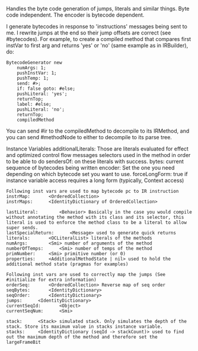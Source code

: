 Handles the byte code generation of jumps, literals and similar things. Byte code independent. The encoder is bytecode dependent.I generate bytecodes in response to 'instructions' messages being sent to me.  I rewrite jumps at the end so their jump offsets are correct (see #bytecodes).  For example, to create a compiled method that compares first instVar to first arg and returns 'yes' or 'no' (same example as in IRBuilder), do:	BytecodeGenerator new		numArgs: 1;		pushInstVar: 1;		pushTemp: 1;		send: #>;		if: false goto: #else;		pushLiteral: 'yes';		returnTop;		label: #else;		pushLiteral: 'no';		returnTop;		compiledMethodYou can send #ir to the compiledMethod to decompile to its IRMethod, and you can send #methodNode to either to decompile to its parse tree.Instance Variables	additionalLiterals:		<OCLiteralSet> Those are literals evaluated for effect and optimized control flow messages selectors used in the method in order to be able to do sendersOf: on these literals with success.	bytes:		<OrderedCollection of bytes> current sequence of bytecodes being written 	encoder:		<BytecodeEncoder> Set the one you need depending on which bytecode set you want to use.	forceLongForm:		<Boolean> true if instance variable access requires a long form (typically, Context access)			Following inst vars are used to map bytecode pc to IR instruction		instrMap:		<OrderedCollection>	instrMaps:		<IdentityDictionary of OrderedCollection>				lastLiteral:		<Behavior> Basically in the case you would compile without annotating the method with its class and its selector, this literal is used to enforce the method class to be a literal to allow super sends.	lastSpecialReturn:		<Message> used to generate quick returns	literals:		<OCLiteralList> literals of the methods	numArgs:		<Smi> number of arguments of the method	numberOfTemps:		<Smi> number of temps of the method	primNumber:		<Smi> primitive number (or 0)	properties:		<AdditionalMethodState | nil> used to hold the additional method state (pragmas for examples)				Following inst vars are used to correctly map the jumps (See #initialize for extra information)	orderSeq:		<OrderedCollection> Reverse map of seq order	seqBytes:		<IdentityDictionary>	seqOrder:		<IdentityDictionary>	jumps:		<IdentityDictionary>	currentSeqId:		<Object>	currentSeqNum:		<Smi>				stack:		<Stack> simulated stack. Only simulates the depth of the stack. Store its maximum value in stacks instance variable.	stacks:		<IdentityDictionary (seqId -> stackCount)> used to find out the maximum depth of the method and therefore set the largeFrameBit